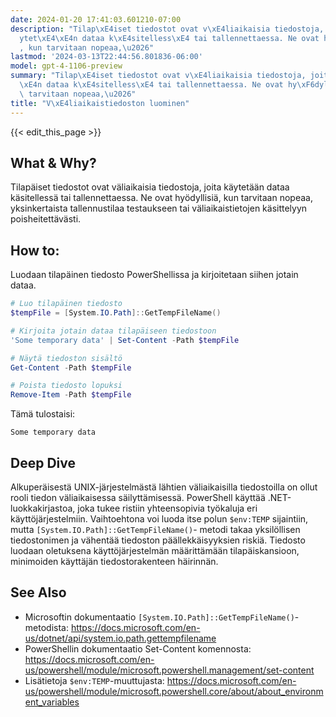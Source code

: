 ```yaml
---
date: 2024-01-20 17:41:03.601210-07:00
description: "Tilap\xE4iset tiedostot ovat v\xE4liaikaisia tiedostoja, joita k\xE4\
  ytet\xE4\xE4n dataa k\xE4sitelless\xE4 tai tallennettaessa. Ne ovat hy\xF6dyllisi\xE4\
  , kun tarvitaan nopeaa,\u2026"
lastmod: '2024-03-13T22:44:56.801836-06:00'
model: gpt-4-1106-preview
summary: "Tilap\xE4iset tiedostot ovat v\xE4liaikaisia tiedostoja, joita k\xE4ytet\xE4\
  \xE4n dataa k\xE4sitelless\xE4 tai tallennettaessa. Ne ovat hy\xF6dyllisi\xE4, kun\
  \ tarvitaan nopeaa,\u2026"
title: "V\xE4liaikaistiedoston luominen"
---
```


{{< edit_this_page >}}

## What & Why?
Tilapäiset tiedostot ovat väliaikaisia tiedostoja, joita käytetään dataa käsitellessä tai tallennettaessa. Ne ovat hyödyllisiä, kun tarvitaan nopeaa, yksinkertaista tallennustilaa testaukseen tai väliaikaistietojen käsittelyyn poisheitettävästi.

## How to:
Luodaan tilapäinen tiedosto PowerShellissa ja kirjoitetaan siihen jotain dataa.

```PowerShell
# Luo tilapäinen tiedosto
$tempFile = [System.IO.Path]::GetTempFileName()

# Kirjoita jotain dataa tilapäiseen tiedostoon
'Some temporary data' | Set-Content -Path $tempFile

# Näytä tiedoston sisältö
Get-Content -Path $tempFile

# Poista tiedosto lopuksi
Remove-Item -Path $tempFile
```
Tämä tulostaisi:
```
Some temporary data
```

## Deep Dive
Alkuperäisestä UNIX-järjestelmästä lähtien väliaikaisilla tiedostoilla on ollut rooli tiedon väliaikaisessa säilyttämisessä. PowerShell käyttää .NET-luokkakirjastoa, joka tukee ristiin yhteensopivia työkaluja eri käyttöjärjestelmiin. Vaihtoehtona voi luoda itse polun `$env:TEMP` sijaintiin, mutta `[System.IO.Path]::GetTempFileName()`- metodi takaa yksilöllisen tiedostonimen ja vähentää tiedoston päällekkäisyyksien riskiä. Tiedosto luodaan oletuksena käyttöjärjestelmän määrittämään tilapäiskansioon, minimoiden käyttäjän tiedostorakenteen häirinnän.

## See Also
- Microsoftin dokumentaatio `[System.IO.Path]::GetTempFileName()`-metodista: https://docs.microsoft.com/en-us/dotnet/api/system.io.path.gettempfilename
- PowerShellin dokumentaatio Set-Content komennosta: https://docs.microsoft.com/en-us/powershell/module/microsoft.powershell.management/set-content
- Lisätietoja `$env:TEMP`-muuttujasta: https://docs.microsoft.com/en-us/powershell/module/microsoft.powershell.core/about/about_environment_variables
